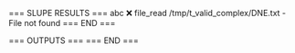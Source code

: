 === SLUPE RESULTS ===
abc ❌ file_read /tmp/t_valid_complex/DNE.txt - File not found
=== END ===

=== OUTPUTS ===
=== END ===